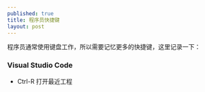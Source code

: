 ```yaml
---
published: true
title: 程序员快捷键
layout: post
---
```


程序员通常使用键盘工作，所以需要记忆更多的快捷键，这里记录一下：

### Visual Studio Code

* Ctrl-R 打开最近工程